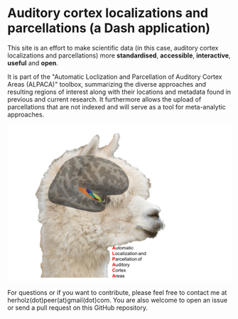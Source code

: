 # Auditory cortex localizations and parcellations (a Dash application)

This site is an effort to make scientific data (in this case, auditory cortex localizations and parcellations)
more **standardised**, **accessible**, **interactive**, **useful** and **open**.

It is part of the "Automatic Loclization and Parcellation of Auditory Cortex Areas (ALPACA)" toolbox, summarizing the diverse approaches and resulting regions of interest along with their locations and metadata found in previous and current research. 
It furthermore allows the upload of parcellations that are not indexed and will serve as a tool for meta-analytic approaches.

![alt text](https://github.com/C0C0AN/ALPACA/blob/master/alpaca/resources/img/ALPACA_logo.png)



For questions or if you want to contribute, please feel free to contact me at herholz(dot)peer(at)gmail(dot)com.
You are also welcome to open an issue or send a pull request on this GitHub repository.
